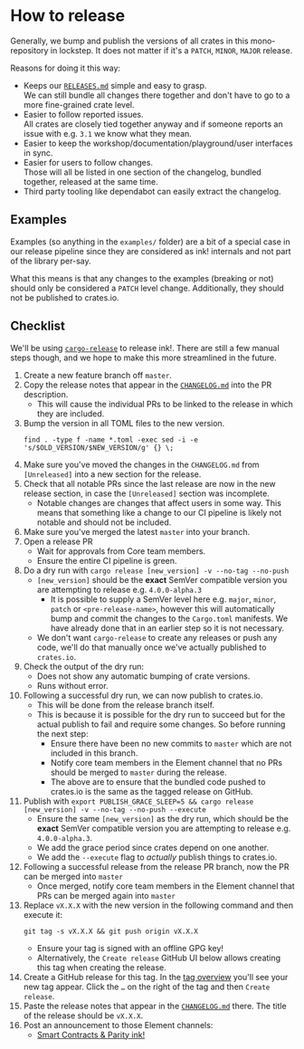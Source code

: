# How to release

Generally, we bump and publish the versions of all crates in this
mono-repository in lockstep.
It does not matter if it's a `PATCH`, `MINOR`, `MAJOR` release.

Reasons for doing it this way:
* Keeps our [`RELEASES.md`](https://github.com/paritytech/ink/blob/master/RELEASES.md)
  simple and easy to grasp.<br>
  We can still bundle all changes there together and don't have to go to a
  more fine-grained crate level.
* Easier to follow reported issues.<br>
  All crates are closely tied together anyway and if someone reports an issue with
  e.g. `3.1` we know what they mean.
* Easier to keep the workshop/documentation/playground/user interfaces in sync.
* Easier for users to follow changes.<br>
  Those will all be listed in one section of the changelog, bundled together,
  released at the same time.
* Third party tooling like dependabot can easily extract the changelog.

## Examples

Examples (so anything in the `examples/` folder) are a bit of a special case in our
release pipeline since they are considered as ink! internals and not part of the library
per-say.

What this means is that any changes to the examples (breaking or not) should only be
considered a `PATCH` level change. Additionally, they should not be published to
crates.io.


## Checklist

We'll be using [`cargo-release`](https://github.com/crate-ci/cargo-release) to release 
ink!. There are still a few manual steps though, and we hope to make this more streamlined 
in the future.

1. Create a new feature branch off `master`.
1. Copy the release notes that appear in the [`CHANGELOG.md`](https://github.com/paritytech/ink/blob/master/CHANGELOG.md)
   into the PR description. 
   - This will cause the individual PRs to be linked to the release in which they are 
     included.
1. Bump the version in all TOML files to the new version.
    ```
    find . -type f -name *.toml -exec sed -i -e 's/$OLD_VERSION/$NEW_VERSION/g' {} \;
    ```
1. Make sure you've moved the changes in the `CHANGELOG.md` from `[Unreleased]` into a new
   section for the release.
1. Check that all notable PRs since the last release are now in the new release section,
   in case the `[Unreleased]` section was incomplete.<br>
   - Notable changes are changes that affect users in some way. This means that something
     like a change to our CI pipeline is likely not notable and should not be included.
1. Make sure you've merged the latest `master` into your branch.
1. Open a release PR
    - Wait for approvals from Core team members.
    - Ensure the entire CI pipeline is green.
1. Do a dry run with `cargo release [new_version] -v --no-tag --no-push`
    - `[new_version]` should be the **exact** SemVer compatible version you are attempting 
      to release e.g. `4.0.0-alpha.3`
      - It is possible to supply a SemVer level here e.g. `major`, `minor`, `patch` or 
        `<pre-release-name>`, however this will automatically bump and commit the changes 
        to the `Cargo.toml` manifests. We have already done that in an earlier step so it 
        is not necessary.
    - We don't want `cargo-release` to create any releases or push any code, we'll do
      that manually once we've actually published to `crates.io`.
1. Check the output of the dry run:
   - Does not show any automatic bumping of crate versions.
   - Runs without error.
1. Following a successful dry run, we can now publish to crates.io. 
   - This will be done from the release branch itself.
   - This is because it is possible for the dry run to succeed but for the actual publish 
     to fail and require some changes. So before running the next step:
     - Ensure there have been no new commits to `master` which are not included in this 
       branch.
     - Notify core team members in the Element channel that no PRs should be merged to 
       `master` during the release.
     - The above are to ensure that the bundled code pushed to crates.io is the same as 
       the tagged release on GitHub.
1. Publish with `export PUBLISH_GRACE_SLEEP=5 && cargo release [new_version] -v --no-tag --no-push --execute`
    - Ensure the same `[new_version]` as the dry run, which should be the **exact** SemVer 
      compatible version you are attempting to release e.g. `4.0.0-alpha.3`.
    - We add the grace period since crates depend on one another.
    - We add the `--execute` flag to _actually_ publish things to crates.io.
1. Following a successful release from the release PR branch, now the PR can be merged 
   into `master`
    - Once merged, notify core team members in the Element channel that PRs can be merged 
      again into `master`
1. Replace `vX.X.X` with the new version in the following command and then execute it:
    ```
    git tag -s vX.X.X && git push origin vX.X.X
    ```
    - Ensure your tag is signed with an offline GPG key!
    - Alternatively, the `Create release` GitHub UI below allows creating this tag when 
      creating the release.
1. Create a GitHub release for this tag. In the [tag overview](https://github.com/paritytech/ink/tags)
   you'll see your new tag appear. Click the `…` on the right of the tag and then 
   `Create release`.
1. Paste the release notes that appear in the [`CHANGELOG.md`](https://github.com/paritytech/ink/blob/master/CHANGELOG.md)
   there. The title of the release should be `vX.X.X`.
1. Post an announcement to those Element channels:
    * [Smart Contracts & Parity ink!](https://matrix.to/#/#ink:matrix.parity.io)
